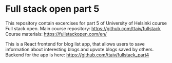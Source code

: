 # Full stack open part 5
This repository contain excercises for part 5 of University of Helsinki course Full stack open.
Main course repository: https://github.com/ttaiv/fullstack
Course materials: https://fullstackopen.com/en/

This is a React frontend for blog list app, that allows users to save information about interesting blogs and upvote blogs saved by others.
Backend for the app is here: https://github.com/ttaiv/fullstack_part4
